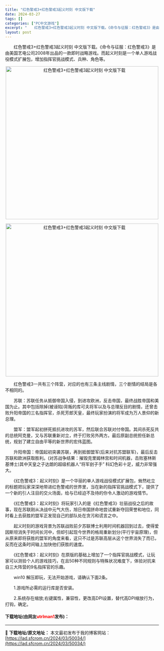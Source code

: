 ```yaml
---
title: "红色警戒3+红色警戒3起义时刻 中文版下载"
date: 2024-03-27
tags: []
categories: ["PC中文游戏"]
excerpt: "　　红色警戒3+红色警戒3起义时刻 中文版下载。《命令与征服：红色警戒3》是由美国艺电公司2008年出品的一款即时战略游戏。而起义时刻是一个单人游戏战役模式扩展包，增加指挥官挑战模式、兵种、角色等。 　　红色警戒3一共有三个阵营，对应的也有三条主线剧情，三个剧情的结局是各不相同的。 　　苏联：苏联任&hellip;"
layout: post
---
```


 <p>　　红色警戒3+红色警戒3起义时刻 中文版下载。《命令与征服：红色警戒3》是由美国艺电公司2008年出品的一款即时战略游戏。而起义时刻是一个单人游戏战役模式扩展包，增加指挥官挑战模式、兵种、角色等。</p> <p align="center"><img align="" border="0" src="https://lad.sfcrom.cn/wp-content/uploads/2024/03/20240327_66038dda3a44b.webp" width="500" alt="红色警戒3+红色警戒3起义时刻 中文版下载" /></p> <p align="center"><img align="" border="0" src="https://lad.sfcrom.cn/wp-content/uploads/2024/03/20240327_66038dda9bbdf.webp" width="500" alt="红色警戒3+红色警戒3起义时刻 中文版下载" /></p> <p>　　红色警戒3一共有三个阵营，对应的也有三条主线剧情，三个剧情的结局是各不相同的。</p> <p>　　苏联：苏联任务从抵御帝国入侵，到进攻欧洲，反击帝国，最终战胜帝国和美国为止。其中包括除掉(被诬陷)背叛的库可夫将军以及与总理反目的剧情，还曾击败升阳帝国的三名指挥官，杀死芳郎天皇，最终玩家扮演的将军成为万人景仰的新总理。</p> <p>　　盟军：盟军起初拼死抵抗进攻的苏军，然后联合苏联对付帝国。其间杀死反共的总统阿克曼，又与苏联重新对立，终于打败另外两方。最后原副总统担任新总统，规划了建立自由平等的新世界的宏伟蓝图。</p> <p>　　升阳帝国：帝国起初突袭苏联，再到抵御盟军(后来对抗苏盟联军)，最后反击苏联和欧洲获取胜利。(对苏战争结果：摧毁克里姆林宫和时间机器，击败塞林斯基博士)其中天皇之子达朗的超级机器人&ldquo;将军刽子手&rdquo; 科幻色彩十足，威力非常强大。</p> <p>　　《红色警戒3：起义时刻》是一个华丽的单人游戏战役模式扩展包，耸然屹立的标题把玩家深深地带进红色警戒的世界里，当在新的指挥官挑战模式下，提供了一个新的引人注目的交火场面，给与已经迫不及待的你令人激动的游戏情节。</p> <p>　　《红色警戒3：起义时刻》将玩家引入的是《红色警戒3》壮丽战役之后的故事，现在苏联刚从决战中元气大伤，旭日帝国拼命地尝试重新夺回荣誉和地位，同时看上去获胜的盟军正发现自己的部队处在贪污和谎言之中。</p> <p>　　起义时刻的游戏背景为苏联战败前夕苏联博士利用时间机器回到过去，使得爱因斯坦消失于时间长河中，但却引起现今世界的格局重新划分(平行宇宙原理)，但从原来即将获胜的盟军的角度来看，这只不过是苏联高层从这个世界消失了而已，反而在这条时间轴上加快他们获胜的速度。</p> <p>　　《红色警戒3：起义时刻》在原版的基础上增加了一个指挥官挑战模式，让玩家可以测验个人的游戏技巧，在且50种不同规则与特殊状况难度下，体验对抗来自三大阵营的9名指挥官的乐趣。</p> <p>　　win10 解压即玩，无法开始游戏，请确认下面2条。</p> <p>　　1.游戏所必需的运行库是否安装。</p> <p>　　2.系统存在缩放;右键属性，兼容性，更改高DPI设置，替代高DPI缩放行为，打钩，确定。</p> <p><h4>下载地址(由网友<font color="red">utrlman1</font>发布)：</h4></p> 

---
📖 **下载地址/原文地址：** 本文最初发布于我的博客网站：[https://lad.sfcrom.cn/2024/03/50034/](https://lad.sfcrom.cn/2024/03/50034/)
